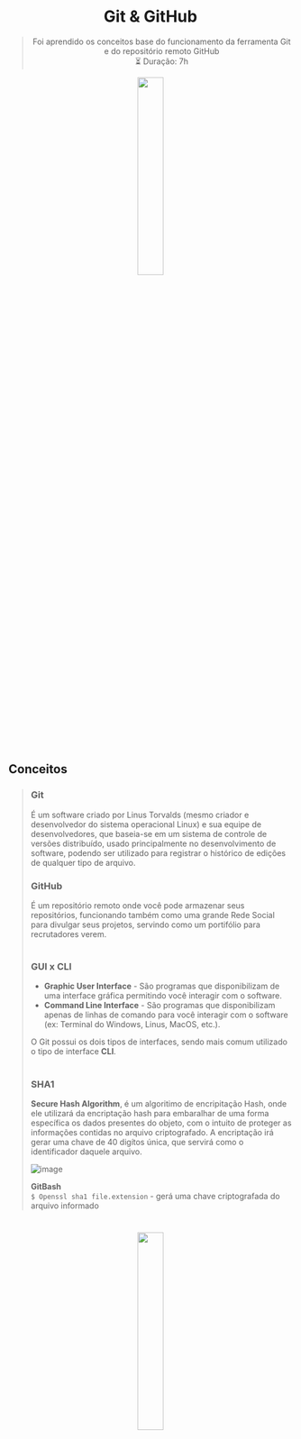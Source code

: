 <div align="center">

# Git & GitHub
> Foi aprendido os conceitos base do funcionamento da ferramenta Git e do repositório remoto GitHub  
> ⏳ Duração: 7h

</div>

<div align="center">
  <img name="borda-divisora-cima" src="https://user-images.githubusercontent.com/60985347/144115785-57af7916-729a-4dc8-aa8b-4ec1e51e8dd1.png" width="30%"/>
</div>

<br>

## Conceitos
> ### Git
> É um software criado por Linus Torvalds (mesmo criador e desenvolvedor do sistema operacional Linux) e sua equipe de desenvolvedores, que baseia-se em um sistema de controle de versões distribuído, usado principalmente no desenvolvimento de software, podendo ser utilizado para registrar o histórico de edições de qualquer tipo de arquivo.
>
> ### GitHub
> É um repositório remoto onde você pode armazenar seus repositórios, funcionando também como uma grande Rede Social para divulgar seus projetos, servindo como um portifólio para recrutadores verem.
>
> #
>
> ### GUI x CLI
> - **Graphic User Interface** - São programas que disponibilizam de uma interface gráfica permitindo você interagir com o software.
> - **Command Line Interface** - São programas que disponibilizam apenas de linhas de comando para você interagir com o software (ex: Terminal do Windows, Linus, MacOS, etc.).
>
> O Git possui os dois tipos de interfaces, sendo mais comum utilizado o tipo de interface **CLI**.
>
> #
>
> ### SHA1
> **Secure Hash Algorithm**, é um algoritimo de encripitação Hash, onde ele utilizará da encriptação hash para embaralhar de uma forma específica os dados presentes do objeto, com o intuito de proteger as informações contidas no arquivo criptografado.
> A encriptação irá gerar uma chave de 40 digítos única, que servirá como o identificador daquele arquivo.
> 
> ![image](https://user-images.githubusercontent.com/60985347/144118860-f4d8f448-a221-47c3-8664-1a8aa502a0ed.png)
>
> **GitBash** <br>
> `$ Openssl sha1 file.extension` - gerá uma chave criptografada do arquivo informado
>
> #
> 

<div align="center">
  <img name="borda-divisora-baixo" src="https://user-images.githubusercontent.com/60985347/144116278-04e3380a-d516-4017-916c-62301948b09b.png" width="30%"/>
</div>

